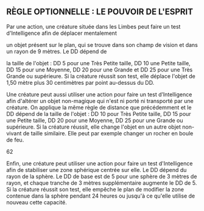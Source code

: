 ## RÈGLE OPTIONNELLE : LE POUVOIR DE L'ESPRIT

Par une action, une créature située dans les Limbes peut
faire un test d'Intelligence afin de déplacer mentalement

un objet présent sur le plan, qui se trouve dans son champ
de vision et dans un rayon de 9 mètres. Le DD dépend de

la taille de l'objet : DD 5 pour une Très Petite taille, DD 10
une Petite taille, DD 15 pour une Moyenne, DD 20 pour une
Grande et DD 25 pour une Très Grande ou supérieure. Si la
créature réussit son test, elle déplace l'objet de 1,50 mètre
plus 30 centimètres par point au-dessus du DD.

Une créature peut aussi utiliser une action pour faire un
test d’Intelligence afin d'altérer un objet non-magique qui
n'est ni porté ni transporté par une créature. On applique la
même règle de distance que précédemment et le DD dépend
de la taille de l'objet : DD 10 pour Très Petite taille, DD 15
pour une Petite taille, DD 20 pour une Moyenne, DD 25 pour
une Grande ou supérieure. Si la créature réussit, elle change
l'objet en un autre objet non-vivant de taille similaire. Elle
peut par exemple changer un rocher en boule de feu.

62

Enfin, une créature peut utiliser une action pour faire
un test d'Intelligence afin de stabiliser une zone sphérique
centrée sur elle. Le DD dépend du rayon de la sphère. Le DD
de base est de 5 pour une sphère de 3 mètres de rayon, et
chaque tranche de 3 mètres supplémentaire augmente le DD
de 5. Si la créature réussit son test, elle empêche le plan de
modifier la zone contenue dans la sphère pendant 24 heures
ou jusqu'à ce qu'elle utilise de nouveau cette capacité.
